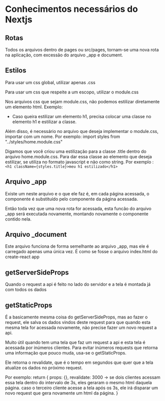 # Conhecimentos necessários do Nextjs

## Rotas

Todos os arquivos dentro de pages ou src/pages, tornam-se uma nova rota na aplicação, com excessão do arquivo _app e document.

## Estilos
Para usar um css global, utilizar apenas .css

Para usar um css que respeite a um escopo, utilizar o module.css

Nos arquivos css que sejam module.css, não podemos estilizar diretamente um elemento html. Exemplo:
- Caso queira estilizar um elemento h1, precisa colocar uma classe no elemento h1 e estilizar a classe.

Além disso, é necessário no arquivo que deseja implementar o module.css, importar com um nome. Por exemplo: import styles from "../styles/home.module.css"

Digamos que você criou uma estilização para a classe .title dentro do arquivo home.module.css. Para dar essa classe ao elemento que deseja estilizar, se utiliza no formato javascript e não como string. Por exemplo : `<h1 className={styles.title}>meu h1 estilizado</h1>`

## Arquivo _app
Existe um <Component /> neste arquivo e o que ele faz é, em cada página acessada, o componente <Component /> é substituído pelo componente da página acessada.

Então toda vez que uma nova rota for acessada, esta funcão do arquivo _app será executada novamente, montando novamente o componente contido nela.

## Arquivo _document
Este arquivo funciona de forma semelhante ao arquivo _app, mas ele é carregado apenas uma única vez. É como se fosse o arquivo index.html do create-react app

## getServerSideProps
Quando o request a api é feito no lado do servidor e a tela é montada já com todos os dados

## getStaticProps
É a basicamente mesma coisa do getServerSideProps, mas ao fazer o request, ele salva os dados vindos deste request para que quando
esta mesma tela for acessada novamente, não precise fazer um novo request a api. 

Muito útil quando tem uma tela que faz um request a api e esta tela é acessada por inúmeros clientes. Para evitar inúmeros requests
que retorna uma informação que pouco muda, usa-se o getStaticProps.

Ele retorna o revalidate, que é o tempo em segundos que quer que a tela atualize os dados no próximo request.

Por exemplo:
return {
  props: {},
  revalidate: 3000 -> se dois clientes acessam essa tela dentro do intervalo de 3s, eles geraram o mesmo html daquela página.
  caso o terceiro cliente acesse a tela após os 3s, ele irá disparar um novo request que gera novamente um html da página.
}
